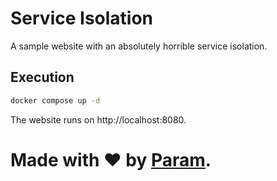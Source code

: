 # Service Isolation
A sample website with an absolutely
horrible service isolation.

## Execution
```bash
docker compose up -d
```

The website runs on http://localhost:8080.

# Made with ❤ by [Param](https://www.paramsid.com).